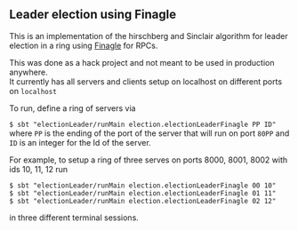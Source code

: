 ## Leader election using Finagle

This is an implementation of the hirschberg and Sinclair algorithm for
leader election in a ring using [Finagle](https://twitter.github.io/finagle/) for RPCs.  

This was done as a hack project and not meant to be used in production anywhere.  
It currently has all servers and clients setup on localhost on different ports on `localhost`

To run, define a ring of servers via

`$ sbt "electionLeader/runMain election.electionLeaderFinagle PP ID"`
where `PP` is the ending of the port of the server that will run on port `80PP` and `ID` is an integer for
the Id of the server. 

For example, to setup a ring of three serves on ports 8000, 8001, 8002 with ids 10, 11, 12 run

```
$ sbt "electionLeader/runMain election.electionLeaderFinagle 00 10"
$ sbt "electionLeader/runMain election.electionLeaderFinagle 01 11"
$ sbt "electionLeader/runMain election.electionLeaderFinagle 02 12"
```
in three different terminal sessions.  
